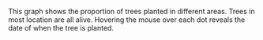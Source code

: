 <style>
.eye {
    font-weight: 1000;
    font
}
:root {
    font-family: Times, "Times New Roman", Georgia, serif;
}
</style>

This graph shows the proportion of trees planted in different areas. Trees in most location are all alive. Hovering the mouse over each dot reveals the date of when the tree is planted.